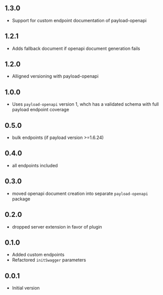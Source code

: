 ## 1.3.0

- Support for custom endpoint documentation of payload-openapi

## 1.2.1

- Adds fallback document if openapi document generation fails

## 1.2.0

- Alligned versioning with payload-openapi

## 1.0.0

- Uses `payload-openapi` version 1, whch has a validated schema with full payload endpoint coverage

## 0.5.0

- bulk endpoints (if payload version >=1.6.24)

## 0.4.0

- all endpoints included

## 0.3.0

- moved openapi document creation into separate `payload-openapi` package

## 0.2.0

- dropped server extension in favor of plugin

## 0.1.0

- Added custom endpoints
- Refactored `initSwagger` parameters

## 0.0.1

- Initial version
